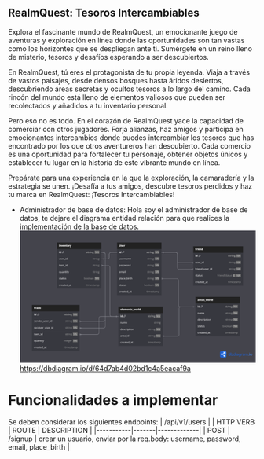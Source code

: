 ## RealmQuest: Tesoros Intercambiables

Explora el fascinante mundo de RealmQuest, un emocionante juego de aventuras y exploración en línea
donde las oportunidades son tan vastas como los horizontes que se despliegan ante ti.
Sumérgete en un reino lleno de misterio, tesoros y desafíos esperando a ser descubiertos.

En RealmQuest, tú eres el protagonista de tu propia leyenda. Viaja a través de vastos paisajes,
desde densos bosques hasta áridos desiertos, descubriendo áreas secretas y ocultos tesoros
a lo largo del camino. Cada rincón del mundo está lleno de elementos valiosos que pueden ser
recolectados y añadidos a tu inventario personal.

Pero eso no es todo. En el corazón de RealmQuest yace la capacidad de comerciar con otros jugadores.
Forja alianzas, haz amigos y participa en emocionantes intercambios donde puedes intercambiar los
tesoros que has encontrado por los que otros aventureros han descubierto. Cada comercio es una
oportunidad para fortalecer tu personaje, obtener objetos únicos y establecer tu lugar en la
historia de este vibrante mundo en línea.

Prepárate para una experiencia en la que la exploración, la camaradería y la estrategia se unen.
¡Desafía a tus amigos, descubre tesoros perdidos
y haz tu marca en RealmQuest: ¡Tesoros Intercambiables!

- Administrador de base de datos:
  Hola soy el administrador de base de datos, te dejare el diagrama entidad relación
  para que realices la implementación de la base de datos.
  ![Diagrama entidad Relación](pictures/RealmQuest.png)
  https://dbdiagram.io/d/64d7ab4d02bd1c4a5eacaf9a

# Funcionalidades a implementar

Se deben considerar los siguientes endpoints:
| /api/v1/users |
| HTTP VERB | ROUTE | DESCRIPTION |
|-----------|-------|-------------|
| POST | /signup | crear un usuario, enviar por la req.body: username, password, email, place_birth |
